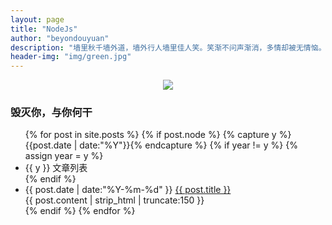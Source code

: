 ```yaml
---
layout: page
title: "NodeJs"
author: "beyondouyuan"
description: "墙里秋千墙外道，墙外行人墙里佳人笑。笑渐不问声渐消，多情却被无情恼。"
header-img: "img/green.jpg"
---
```



<center>
    <p><img src="http://7xlfkx.com1.z0.glb.clouddn.com/white2.jpg" align="center"></p>
</center>

### 毁灭你，与你何干 ###


<!-- - [《NodeJs初成长》](https://beyondouyuan.github.io/blog/2016/09/30/nodejs-study-part1/) -->


<!-- 文章列表 -->
<ul class="listing">
{% for post in site.posts %}
<!-- 若含有node标签，则遍历初node的所有文章 -->
  {% if post.node %}
  <!-- 时间轴标记 -->
  	{% capture y %}{{post.date | date:"%Y"}}{% endcapture %}
	  {% if year != y %}
	    {% assign year = y %}
	    <li class="listing-seperator">{{ y }}  文章列表</li>
	  {% endif %}
	  <li class="listing-item">
	  <!-- 时间轴-标题 -->
	    <time datetime="{{ post.date | date:"%Y-%m-%d" }}">{{ post.date | date:"%Y-%m-%d" }}</time>
	    <a href="{{ post.url }}" title="{{ post.title }}">{{ post.title }}</a>
	  </li>
	  <!-- 内容预览 -->
	  <div class="post-content-preview">
            {{ post.content | strip_html | truncate:150 }}
      </div>
  {% endif %}
{% endfor %}
</ul>